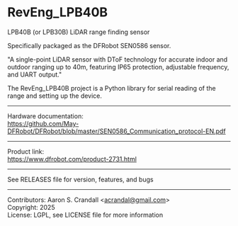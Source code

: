 # RevEng_LPB40B

LPB40B (or LPB30B) LiDAR range finding sensor

Specifically packaged as the DFRobot SEN0586 sensor.

"A single-point LiDAR sensor with DToF technology for accurate indoor and outdoor ranging up to 40m, featuring IP65 protection, adjustable frequency, and UART output."

The RevEng_LPB40B project is a Python library for serial reading of the range and setting up the device.

---

Hardware documentation:  
https://github.com/May-DFRobot/DFRobot/blob/master/SEN0586_Communication_protocol-EN.pdf

---

Product link:  
https://www.dfrobot.com/product-2731.html

---

See RELEASES file for version, features, and bugs

---

Contributors: Aaron S. Crandall \<acrandal@gmail.com>  
Copyright: 2025  
License: LGPL, see LICENSE file for more information

